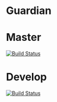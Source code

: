 Guardian
=

Master
==
[![Build Status](https://travis-ci.org/phutureproof/Guardian.svg?branch=master)](https://travis-ci.org/phutureproof/Guardian)

Develop
===
[![Build Status](https://travis-ci.org/phutureproof/Guardian.svg?branch=develop)](https://travis-ci.org/phutureproof/Guardian)